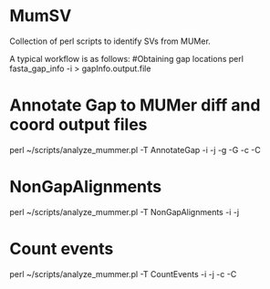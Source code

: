 # MumSV

Collection of perl scripts to identify SVs from MUMer. 

A typical workflow is as follows:
#Obtaining gap locations
perl fasta_gap_info -i <genome fasta file> > gapInfo.output.file

# Annotate Gap to MUMer diff and coord output files
perl ~/scripts/analyze_mummer.pl -T AnnotateGap -i <diff file> -j <coord file> -g <reference genome gapInfo> -G <query genome gapInfo> -c <Chromosome name correspondance table for refernece> -C <Chromosome name correspondance table for query>

# NonGapAlignments
perl ~/scripts/analyze_mummer.pl -T NonGapAlignments -i <Gap annotated diff file> -j <Gap annotated coord file>
  
# Count events
perl ~/scripts/analyze_mummer.pl -T CountEvents -i <nonGap diff files> -j <nonGap coord files> -c <Chromosome name correspondance table for refernece> -C <Chromosome name correspondance table for query> 
